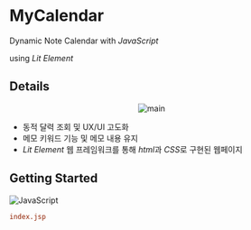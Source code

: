 # MyCalendar
Dynamic Note Calendar with *JavaScript*

using *Lit Element*

## Details
<p align="center">
  <img src="https://github.com/user-attachments/assets/c376b959-7ef6-4b4c-a890-ae85c93f5095" alt="main">
</p>

- 동적 달력 조회 및 UX/UI 고도화
- 메모 키워드 기능 및 메모 내용 유지
- *Lit Element* 웹 프레임워크를 통해 *html*과 *CSS*로 구현된 웹페이지

## Getting Started
![JavaScript](https://img.shields.io/badge/javascript-%23323330.svg?style=for-the-badge&logo=javascript&logoColor=%23F7DF1E)

```INI
index.jsp
```
